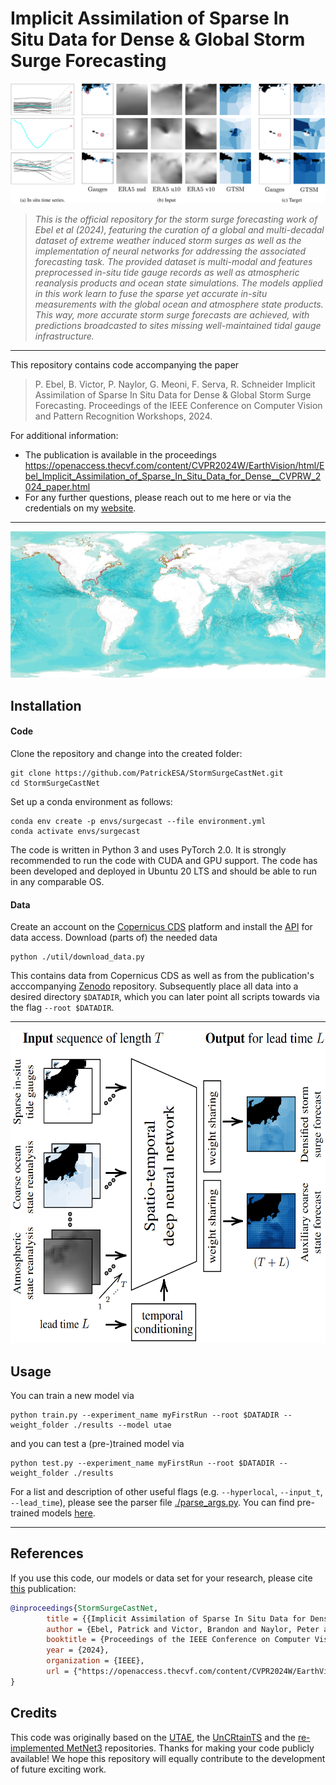 # Implicit Assimilation of Sparse In Situ Data for Dense & Global Storm Surge Forecasting

![banner](assets/samples.png)
>
> _This is the official repository for the storm surge forecasting work of Ebel et al (2024), featuring the curation of a global and multi-decadal dataset of extreme weather induced storm surges as well as the implementation of neural networks for addressing the associated forecasting task. The provided dataset is multi-modal and features preprocessed in-situ tide gauge records as well as atmospheric reanalysis products and ocean state simulations. 
> The models applied in this work learn to fuse the sparse yet accurate in-situ measurements with the global ocean and atmosphere state products. This way, more accurate storm surge forecasts are achieved, with predictions broadcasted to sites missing well-maintained tidal gauge infrastructure._
---
This repository contains code accompanying the paper
> P. Ebel, B. Victor, P. Naylor, G. Meoni, F. Serva, R. Schneider Implicit Assimilation of Sparse In Situ Data for Dense & Global Storm Surge Forecasting. Proceedings of the IEEE Conference on Computer Vision and Pattern Recognition Workshops, 2024.

For additional information:

* The publication is available in the proceedings https://openaccess.thecvf.com/content/CVPR2024W/EarthVision/html/Ebel_Implicit_Assimilation_of_Sparse_In_Situ_Data_for_Dense__CVPRW_2024_paper.html
* For any further questions, please reach out to me here or via the credentials on my [website](https://pwjebel.com).
---

![Image](assets/map.jpg)

## Installation

#### Code

Clone the repository and change into the created folder:
```
git clone https://github.com/PatrickESA/StormSurgeCastNet.git
cd StormSurgeCastNet
```

Set up a conda environment as follows:	
```
conda env create -p envs/surgecast --file environment.yml 
conda activate envs/surgecast
 ```

The code is written in Python 3 and uses PyTorch 2.0. It is strongly recommended to run the code with CUDA and GPU support. The code has been developed and deployed in Ubuntu 20 LTS and should be able to run in any comparable OS.

#### Data

Create an account on the [Copernicus CDS](https://cds.climate.copernicus.eu/#!/home) platform and install the [API](https://cds.climate.copernicus.eu/how-to-api) for data access. Download (parts of) the needed data
```
python ./util/download_data.py
 ```
This contains data from Copernicus CDS as well as from the publication's acccompanying [Zenodo](https://zenodo.org/records/12067776) repository. Subsequently place all data into a desired directory `$DATADIR`, which you can later point all scripts towards via the flag `--root $DATADIR`.

---

<p align="center"><img src="assets/teaser.png" width="600" height="500"></p>

## Usage

You can train a new model via

```
python train.py --experiment_name myFirstRun --root $DATADIR --weight_folder ./results --model utae 
```

and you can test a (pre-)trained model via

```
python test.py --experiment_name myFirstRun --root $DATADIR --weight_folder ./results
```

For a list and description of other useful flags (e.g. `--hyperlocal`, `--input_t`, `--lead_time`), please see the parser file [./parse_args.py](https://github.com/PatrickESA/StormSurgeCastNet/blob/main/parse_args.py). You can find pre-trained models [here](https://drive.google.com/drive/folders/149oGPROey-8u3TkLksnGBn7BZYypMi1J?usp=sharing).

---

## References

If you use this code, our models or data set for your research, please cite [this](https://openaccess.thecvf.com/content/CVPR2024W/EarthVision/html/Ebel_Implicit_Assimilation_of_Sparse_In_Situ_Data_for_Dense__CVPRW_2024_paper.html) publication:
```bibtex
@inproceedings{StormSurgeCastNet,
        title = {{Implicit Assimilation of Sparse In Situ Data for Dense & Global Storm Surge Forecasting}},
        author = {Ebel, Patrick and Victor, Brandon and Naylor, Peter and Meoni, Gabriele and Serva, Federico and Schneider, Rochelle},
        booktitle = {Proceedings of the IEEE Conference on Computer Vision and Pattern Recognition Workshops},
        year = {2024},
        organization = {IEEE},
        url = {"https://openaccess.thecvf.com/content/CVPR2024W/EarthVision/html/Ebel_Implicit_Assimilation_of_Sparse_In_Situ_Data_for_Dense__CVPRW_2024_paper.html"}
} 
```

## Credits

This code was originally based on the [UTAE](https://github.com/VSainteuf/utae-paps), the [UnCRtainTS](https://github.com/PatrickTUM/UnCRtainTS) and the [re-implemented MetNet3](https://github.com/lucidrains/metnet3-pytorch) repositories. Thanks for making your code publicly available! We hope this repository will equally contribute to the development of future exciting work.

